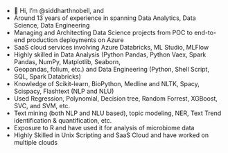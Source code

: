 - 👋 Hi, I’m @siddharthnobell, and 
- Around 13 years of experience in spanning Data Analytics, Data Science, Data Engineering
- Managing and Architecting Data Science projects from POC to end-to-end production deployments on Azure
- SaaS cloud services involving Azure Databricks, ML Studio, MLFlow
- Highly skilled in Data Analysis (Python Pandas, Python Vaex, Spark Pandas, NumPy, Matplotlib, Seaborn,
- Geopandas, folium, etc.) and Data Engineering (Python, Shell Script, SQL, Spark Databricks)
- Knowledge of Scikit-learn, BioPython, Medline and NLTK, Spacy, Scispacy, Flashtext (NLP and NLU)
- Used Regression, Polynomial, Decision tree, Random Forrest, XGBoost, SVC, and SVM, etc.
- Text mining (both NLP and NLU based), topic modeling, NER, Text Trend identification & quantification, etc.
- Exposure to R and have used it for analysis of microbiome data
- Highly Skilled in Unix Scripting and SaaS Cloud and have worked on multiple clouds

<!---
siddharthnobell/siddharthnobell is a ✨ special ✨ repository because its `README.md` (this file) appears on your GitHub profile.
You can click the Preview link to take a look at your changes.
--->
